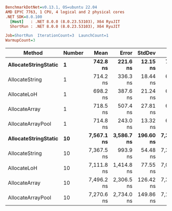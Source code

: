 ``` ini

BenchmarkDotNet=v0.13.1, OS=ubuntu 22.04
AMD EPYC 7763, 1 CPU, 4 logical and 2 physical cores
.NET SDK=8.0.100
  [Host]   : .NET 8.0.0 (8.0.23.53103), X64 RyuJIT
  ShortRun : .NET 8.0.0 (8.0.23.53103), X64 RyuJIT

Job=ShortRun  IterationCount=3  LaunchCount=1  
WarmupCount=3  

```
|               Method | Number |       Mean |      Error |    StdDev |        Min |        Max |  Gen 0 |  Gen 1 | Allocated |
|--------------------- |------- |-----------:|-----------:|----------:|-----------:|-----------:|-------:|-------:|----------:|
| **AllocateStringStatic** |      **1** |   **742.8 ns** |   **221.6 ns** |  **12.15 ns** |   **735.3 ns** |   **756.8 ns** | **0.0124** | **0.0114** |      **1 KB** |
|       AllocateString |      1 |   714.2 ns |   336.3 ns |  18.44 ns |   695.9 ns |   732.8 ns | 0.0124 | 0.0114 |      1 KB |
|          AllocateLoH |      1 |   698.2 ns |   387.6 ns |  21.24 ns |   678.8 ns |   720.9 ns | 0.0124 | 0.0114 |      1 KB |
|        AllocateArray |      1 |   718.5 ns |   507.4 ns |  27.81 ns |   688.9 ns |   744.1 ns | 0.0124 | 0.0114 |      1 KB |
|    AllocateArrayPool |      1 |   714.8 ns |   243.0 ns |  13.32 ns |   699.4 ns |   723.2 ns | 0.0124 | 0.0114 |      1 KB |
| **AllocateStringStatic** |     **10** | **7,567.1 ns** | **3,586.7 ns** | **196.60 ns** | **7,369.7 ns** | **7,762.9 ns** | **0.1221** | **0.1144** |     **10 KB** |
|       AllocateString |     10 | 7,367.5 ns |   993.9 ns |  54.48 ns | 7,305.5 ns | 7,407.8 ns | 0.1221 | 0.1144 |     10 KB |
|          AllocateLoH |     10 | 7,111.8 ns | 1,414.8 ns |  77.55 ns | 7,025.3 ns | 7,175.0 ns | 0.1221 | 0.1144 |     10 KB |
|        AllocateArray |     10 | 7,496.2 ns | 2,306.5 ns | 126.42 ns | 7,356.9 ns | 7,603.6 ns | 0.1221 | 0.1144 |     10 KB |
|    AllocateArrayPool |     10 | 7,270.6 ns | 2,734.0 ns | 149.86 ns | 7,102.8 ns | 7,391.0 ns | 0.1221 | 0.1144 |     10 KB |
